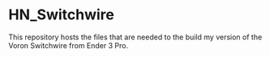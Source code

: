 # HN_Switchwire
This repository hosts the files that are needed to the build my version of the Voron Switchwire from Ender 3 Pro.
